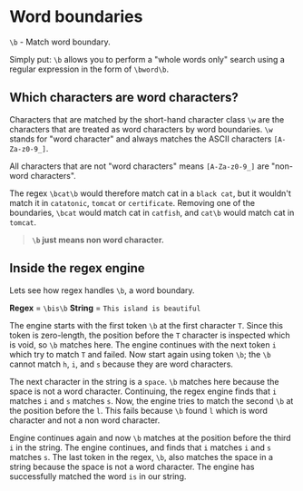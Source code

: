 # Word boundaries

`\b` - Match word boundary.

Simply put: `\b` allows you to perform a "whole words only" search using a regular expression in the form of `\bword\b`.

## Which characters are word characters?

Characters that are matched by the short-hand character class `\w` are the characters that are treated as word characters by word boundaries. `\w` stands for "word character" and always matches the ASCII characters `[A-Za-z0-9_]`.

All characters that are not "word characters" means `[A-Za-z0-9_]` are "non-word characters".

The regex `\bcat\b` would therefore match cat in a `black cat`, but it wouldn't match it in `catatonic`, `tomcat` or `certificate`. Removing one of the boundaries, `\bcat` would match cat in `catfish`, and `cat\b` would match cat in `tomcat`.

> **`\b` just means non word character.**

## Inside the regex engine

Lets see how regex handles `\b`, a word boundary.

**Regex** = `\bis\b`
**String** = `This island is beautiful`

The engine starts with the first token `\b` at the first character `T`. Since this token is zero-length, the position before the `T` character is inspected which is void, so `\b` matches here. The engine continues with the next token `i` which try to match `T` and failed. Now start again using token `\b`; the `\b` cannot match `h`, `i`, and `s` because they are word characters.

The next character in the string is a `space`. `\b` matches here because the space is not a word character. Continuing, the regex engine finds that `i` matches `i` and `s` matches `s`. Now, the engine tries to match the second `\b` at the position before the `l`. This fails because `\b` found `l` which is word character and not a non word character.

Engine continues again and now `\b` matches at the position before the third `i` in the string. The engine continues, and finds that `i` matches `i` and `s` matches `s`. The last token in the regex, `\b`, also matches the space in a string because the space is not a word character. The engine has successfully matched the word `is` in our string.
